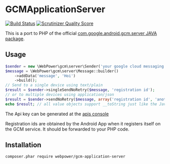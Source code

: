 GCMApplicationServer
====================
[![Build Status](https://travis-ci.org/Web-Power/GCMApplicationServer.png?branch=master)](https://travis-ci.org/Web-Power/GCMApplicationServer)
[![Scrutinizer Quality Score](https://scrutinizer-ci.com/g/Web-Power/GCMApplicationServer/badges/quality-score.png?s=d417df85457edc0c5a5b1a162a0cd77b74242306)](https://scrutinizer-ci.com/g/Web-Power/GCMApplicationServer/)

This is a port to PHP of the official [com.google.android.gcm.server JAVA package](http://developer.android.com/reference/com/google/android/gcm/server/package-summary.html).

Usage
-----
````php
$sender = new \WebPower\gcm\server\Sender('your google cloud messaging api key');
$message = \WebPower\gcm\server\Message::builder()
    ->addData('message', 'Hoi')
    ->build();
// Send to a single device using text/plain
$result = $sender->singleSendNoRetry($message, 'registration id');
// or to multiple devices using application/json
$result = $sender->sendNoRetry($message, array('registration id', 'another registration id'));
echo $result; // all value objects support __toString just like the Java code
````
The Api key can be generated at the [apis console](https://code.google.com/apis/console/)

Registration ids are obtained by the Android App when it registers itself on the GCM service. It should be forwarded to your PHP code.

Installation
------------
````
composer.phar require webpower/gcm-application-server
````
